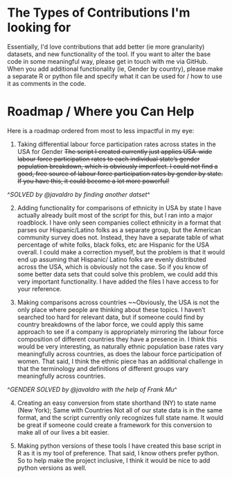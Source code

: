# The Types of Contributions I'm looking for
Essentially, I'd love contributions that add better (ie more granularity) datasets, and new functionality of the tool. If you want to alter the base code in some meaningful way, please get in touch with me via GitHub. When you add additional functionality (ie, Gender by country), please make a separate R or python file and specify what it can be used for / how to use it as comments in the code.

# Roadmap / Where you Can Help
Here is a roadmap ordered from most to less impactful in my eye:

1. Taking differential labour force participation rates across states in the USA for Gender
~~The script I created currently just applies USA-wide labour force participation rates to each individual state’s gender population breakdown, which is obviously imperfect. I could not find a good, free source of labour force participation rates by gender by state. If you have this, it could become a lot more powerful!~~

^*SOLVED by @javaldro by finding another datset*^

2. Adding functionality for comparisons of ethnicity in USA by state
I have actually already built most of the script for this, but I ran into a major roadblock. I have only seen companies collect ethnicity in a format that parses our Hispanic/Latino folks as a separate group, but the American community survey does not. Instead, they have a separate table of what percentage of white folks, black folks, etc are Hispanic for the USA overall. I could make a correction myself, but the problem is that it would end up assuming that Hispanic/ Latino folks are evenly distributed across the USA, which is obviously not the case. So if you know of some better data sets that could solve this problem, we could add this very important functionality. I have added the files I have access to for your reference. 

3. Making comparisons across countries
~~Obviously, the USA is not the only place where people are thinking about these topics. I haven’t searched too hard for relevant data, but if someone could find by country breakdowns of the labor force, we could apply this same approach to see if a company is appropriately mirroring the labour force composition of different countries they have a presence in. I think this would be very interesting, as naturally ethnic population base rates vary meaningfully across countries, as does the labour force participation of women. That said, I think the ethnic piece has an additional challenge in that the terminology and definitions of different groups vary meaningfully across countries.

^*GENDER SOLVED by @javaldro with the help of Frank Mu*^

4. Creating an easy conversion from state shorthand (NY) to state name (New York); Same with Countries
Not all of our state data is in the same format, and the script currently only recognizes full state name. It would be great if someone could create a framework for this conversion to make all of our lives a bit easier. 

5. Making python versions of these tools
I have created this base script in R as it is my tool of preference. That said, I know others prefer python. So to help make the project inclusive, I think it would be nice to add python versions as well. 

